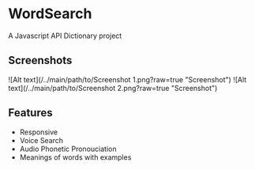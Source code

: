 # WordSearch

A Javascript API Dictionary project

## Screenshots

![Alt text](/../main/path/to/Screenshot 1.png?raw=true "Screenshot")
![Alt text](/../main/path/to/Screenshot 2.png?raw=true "Screenshot")

## Features

- Responsive
- Voice Search 
- Audio Phonetic Pronouciation 
- Meanings of words with examples
